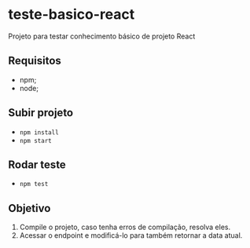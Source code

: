 # teste-basico-react
Projeto para testar conhecimento básico de projeto React

## Requisitos
- npm;
- node;

## Subir projeto
- `npm install`
- `npm start`

## Rodar teste
- `npm test`

## Objetivo
1. Compile o projeto, caso tenha erros de compilação, resolva eles.
2. Acessar o endpoint </hello> e modificá-lo para também retornar a data atual.
